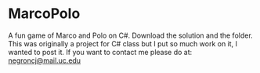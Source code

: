 # MarcoPolo
A fun game of Marco and Polo on C#.
Download the solution and the folder. 
This was originally a project for C# class but I put so much work on it, I wanted to post it. 
If you want to contact me please do at:
negroncj@mail.uc.edu
